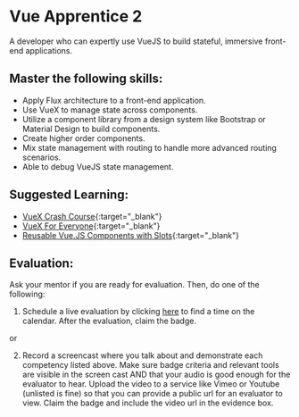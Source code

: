 # Vue Apprentice 2

A developer who can expertly use VueJS to build stateful, immersive front-end applications.

## Master the following skills:

* Apply Flux architecture to a front-end application.
* Use VueX to manage state across components.
* Utilize a component library from a design system like Bootstrap or Material Design to build components.
* Create higher order components.
* Mix state management with routing to handle more advanced routing scenarios.
* Able to debug VueJS state management.

## Suggested Learning:

* [VueX Crash Course](https://www.youtube.com/watch?v=5lVQgZzLMHc){:target="_blank"}
* [VueX For Everyone](https://vueschool.io/courses/vuex-for-everyone){:target="_blank"}
* [Reusable Vue.JS Components with Slots](https://vueschool.io/courses/reusable-vuejs-components-with-slots){:target="_blank"}

## Evaluation:

Ask your mentor if you are ready for evaluation. Then, do one of the following:

1. Schedule a live evaluation by clicking [here](http://evals.codex.academy) to find a time on the calendar. After the evaluation, claim the badge.

or

2. Record a screencast where you talk about and demonstrate each competency listed above. Make sure badge criteria and relevant tools are visible in the screen cast AND that your audio is good enough for the evaluator to hear. Upload the video to a service like Vimeo or Youtube (unlisted is fine) so that you can provide a public url for an evaluator to view. Claim the badge and include the video url in the evidence box.
